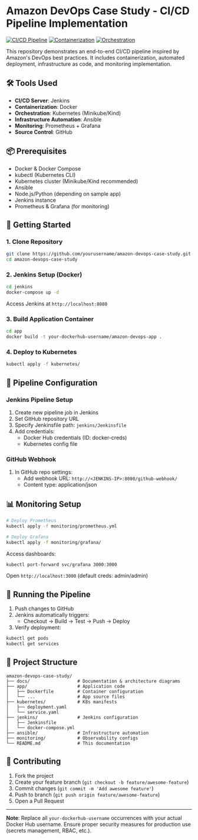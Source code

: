 # Amazon DevOps Case Study - CI/CD Pipeline Implementation

[![CI/CD Pipeline](https://img.shields.io/badge/CI/CD-Jenkins-blue)](https://www.jenkins.io)
[![Containerization](https://img.shields.io/badge/Container-Docker-green)](https://www.docker.com)
[![Orchestration](https://img.shields.io/badge/Orchestration-Kubernetes-purple)](https://kubernetes.io)

This repository demonstrates an end-to-end CI/CD pipeline inspired by Amazon's DevOps best practices. It includes containerization, automated deployment, infrastructure as code, and monitoring implementation.

## 🛠️ Tools Used
- **CI/CD Server**: Jenkins
- **Containerization**: Docker
- **Orchestration**: Kubernetes (Minikube/Kind)
- **Infrastructure Automation**: Ansible
- **Monitoring**: Prometheus + Grafana
- **Source Control**: GitHub

## 📦 Prerequisites
- Docker & Docker Compose
- kubectl (Kubernetes CLI)
- Kubernetes cluster (Minikube/Kind recommended)
- Ansible
- Node.js/Python (depending on sample app)
- Jenkins instance
- Prometheus & Grafana (for monitoring)

## 🚀 Getting Started

### 1. Clone Repository
```bash
git clone https://github.com/yourusername/amazon-devops-case-study.git
cd amazon-devops-case-study
```

### 2. Jenkins Setup (Docker)
```bash
cd jenkins
docker-compose up -d
```
Access Jenkins at `http://localhost:8080`

### 3. Build Application Container
```bash
cd app
docker build -t your-dockerhub-username/amazon-devops-app .
```

### 4. Deploy to Kubernetes
```bash
kubectl apply -f kubernetes/
```

## 🔧 Pipeline Configuration

### Jenkins Pipeline Setup
1. Create new pipeline job in Jenkins
2. Set GitHub repository URL
3. Specify Jenkinsfile path: `jenkins/Jenkinsfile`
4. Add credentials:
   - Docker Hub credentials (ID: docker-creds)
   - Kubernetes config file

### GitHub Webhook
1. In GitHub repo settings:
   - Add webhook URL: `http://<JENKINS-IP>:8080/github-webhook/`
   - Content type: application/json

## 📊 Monitoring Setup
```bash
# Deploy Prometheus
kubectl apply -f monitoring/prometheus.yml

# Deploy Grafana
kubectl apply -f monitoring/grafana/
```

Access dashboards:
```bash
kubectl port-forward svc/grafana 3000:3000
```
Open `http://localhost:3000` (default creds: admin/admin)

## 🏃 Running the Pipeline
1. Push changes to GitHub
2. Jenkins automatically triggers:
   - Checkout → Build → Test → Push → Deploy
3. Verify deployment:
```bash
kubectl get pods
kubectl get services
```

## 📂 Project Structure
```
amazon-devops-case-study/
├── docs/                  # Documentation & architecture diagrams
├── app/                   # Application code
│   ├── Dockerfile         # Container configuration
│   └── ...                # App source files
├── kubernetes/            # K8s manifests
│   ├── deployment.yaml    
│   └── service.yaml       
├── jenkins/               # Jenkins configuration
│   ├── Jenkinsfile        
│   └── docker-compose.yml 
├── ansible/               # Infrastructure automation
├── monitoring/            # Observability configs
└── README.md              # This documentation
```

## 🤝 Contributing
1. Fork the project
2. Create your feature branch (`git checkout -b feature/awesome-feature`)
3. Commit changes (`git commit -m 'Add awesome feature'`)
4. Push to branch (`git push origin feature/awesome-feature`)
5. Open a Pull Request

---

**Note**: Replace all `your-dockerhub-username` occurrences with your actual Docker Hub username. Ensure proper security measures for production use (secrets management, RBAC, etc.).
